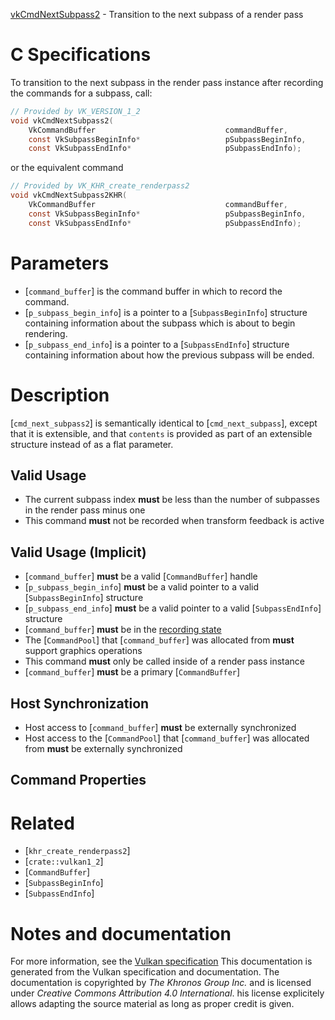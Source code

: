 [vkCmdNextSubpass2](https://www.khronos.org/registry/vulkan/specs/1.3-extensions/man/html/vkCmdNextSubpass2.html) - Transition to the next subpass of a render pass

# C Specifications
To transition to the next subpass in the render pass instance after
recording the commands for a subpass, call:
```c
// Provided by VK_VERSION_1_2
void vkCmdNextSubpass2(
    VkCommandBuffer                             commandBuffer,
    const VkSubpassBeginInfo*                   pSubpassBeginInfo,
    const VkSubpassEndInfo*                     pSubpassEndInfo);
```
or the equivalent command
```c
// Provided by VK_KHR_create_renderpass2
void vkCmdNextSubpass2KHR(
    VkCommandBuffer                             commandBuffer,
    const VkSubpassBeginInfo*                   pSubpassBeginInfo,
    const VkSubpassEndInfo*                     pSubpassEndInfo);
```

# Parameters
- [`command_buffer`] is the command buffer in which to record the command.
- [`p_subpass_begin_info`] is a pointer to a [`SubpassBeginInfo`] structure containing information about the subpass which is about to begin rendering.
- [`p_subpass_end_info`] is a pointer to a [`SubpassEndInfo`] structure containing information about how the previous subpass will be ended.

# Description
[`cmd_next_subpass2`] is semantically identical to [`cmd_next_subpass`],
except that it is extensible, and that `contents` is provided as part of
an extensible structure instead of as a flat parameter.
## Valid Usage
-    The current subpass index  **must**  be less than the number of subpasses in the render pass minus one
-    This command  **must**  not be recorded when transform feedback is active

## Valid Usage (Implicit)
-  [`command_buffer`] **must**  be a valid [`CommandBuffer`] handle
-  [`p_subpass_begin_info`] **must**  be a valid pointer to a valid [`SubpassBeginInfo`] structure
-  [`p_subpass_end_info`] **must**  be a valid pointer to a valid [`SubpassEndInfo`] structure
-  [`command_buffer`] **must**  be in the [recording state]()
-    The [`CommandPool`] that [`command_buffer`] was allocated from  **must**  support graphics operations
-    This command  **must**  only be called inside of a render pass instance
-  [`command_buffer`] **must**  be a primary [`CommandBuffer`]

## Host Synchronization
- Host access to [`command_buffer`] **must**  be externally synchronized
- Host access to the [`CommandPool`] that [`command_buffer`] was allocated from  **must**  be externally synchronized

## Command Properties

# Related
- [`khr_create_renderpass2`]
- [`crate::vulkan1_2`]
- [`CommandBuffer`]
- [`SubpassBeginInfo`]
- [`SubpassEndInfo`]

# Notes and documentation
For more information, see the [Vulkan specification](https://www.khronos.org/registry/vulkan/specs/1.3-extensions/html/vkspec.html)
This documentation is generated from the Vulkan specification and documentation.
The documentation is copyrighted by *The Khronos Group Inc.* and is licensed under *Creative Commons Attribution 4.0 International*.
his license explicitely allows adapting the source material as long as proper credit is given.
        